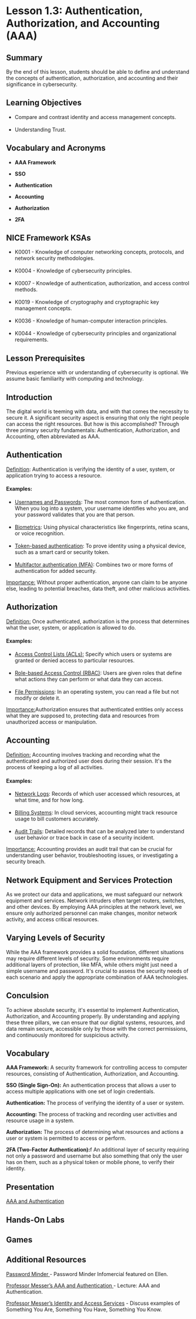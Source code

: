 <h1> Lesson 1.3: Authentication, Authorization, and Accounting (AAA)   </h1>
<h2> Summary</h2>

<p1>By the end of this lesson, students should be able to define and understand the concepts of authentication, authorization, and accounting and their significance in cybersecurity.</p1>
<br>

<h2>Learning Objectives</h2>
<ul>
<li>Compare and contrast identity and access management concepts.</li>
  <br>
<li>Understanding Trust.</li>
  
</ul>

<h2>Vocabulary and Acronyms</h2>

<ul>
<li>

  **AAA Framework**</li>
  
<li>

**SSO**</li>
  
<li>
  
**Authentication**</li>

<li>

**Accounting**</li>

<li>
	
**Authorization**</li>

<li>
	
**2FA**</li>
  
</ul>

<h2>NICE Framework KSAs</h2>

<ul>
<li>K0001 - Knowledge of computer networking concepts, protocols, and network security methodologies.</li><br>
<li>K0004 - Knowledge of cybersecurity principles.</li><br>
<li>K0007 - Knowledge of authentication, authorization, and access control methods.</li><br>
<li>K0019 - Knowledge of cryptography and cryptographic key management concepts.</li><br>
<li>K0036 - Knowledge of human-computer interaction principles.</li><br>
<li>K0044 - Knowledge of cybersecurity principles and organizational requirements.</li>

</ul>



<h2>Lesson Prerequisites</h2>
<p1>Previous experience with or understanding of cybersecurity is optional. We assume basic familiarity with computing and technology. </p1>
<br>


<h2>Introduction</h2>
<p1>The digital world is teeming with data, and with that comes the necessity to secure it. A significant security aspect is ensuring that only the right people can access the right resources. But how is this accomplished? Through three primary security fundamentals: Authentication, Authorization, and Accounting, often abbreviated as AAA.</p1>



<h2>Authentication</h2>

<ins>Definition</ins>: Authentication is verifying the identity of a user, system, or application trying to access a resource.

<h4>Examples:</h4>
<ul>
	<li><ins>Usernames and Passwords</ins>: The most common form of authentication. When you log into a system, your username identifies who you are, and your password validates that you are that person.</li><br>
	<li><ins>Biometrics</ins>: Using physical characteristics like fingerprints, retina scans, or voice recognition.</li><br>
	<li><ins>Token-based authentication</ins>: To prove identity using a physical device, such as a smart card or security token.</li><br>
	<li><ins>Multifactor authentication (MFA)</ins>: Combines two or more forms of authentication for added security.</li>
</ul>

<ins>Importance:</ins> Without proper authentication, anyone can claim to be anyone else, leading to potential breaches, data theft, and other malicious activities.


<h2>Authorization</h2>

<ins>Definition:</ins> Once authenticated, authorization is the process that determines what the user, system, or application is allowed to do.

<h4>Examples:</h4>
<ul>
	<li><ins>Access Control Lists (ACLs):</ins> Specify which users or systems are granted or denied access to particular resources.</li><br>
	<li><ins>Role-based Access Control (RBAC)</ins>: Users are given roles that define what actions they can perform or what data they can access.</li><br>
	<li><ins>File Permissions</ins>: In an operating system, you can read a file but not modify or delete it.</li>
	
</ul>

<ins>Importance:</ins>Authorization ensures that authenticated entities only access what they are supposed to, protecting data and resources from unauthorized access or manipulation.



<h2>Accounting</h2>

<ins>Definition:</ins> Accounting involves tracking and recording what the authenticated and authorized user does during their session. It's the process of keeping a log of all activities.

<h4>Examples:</h4>
<ul>
	<li><ins>Network Logs</ins>: Records of which user accessed which resources, at what time, and for how long.</li><br>
	<li><ins>Billing Systems</ins>: In cloud services, accounting might track resource usage to bill customers accurately.</li><br>
	<li><ins>Audit Trails</ins>: Detailed records that can be analyzed later to understand user behavior or trace back in case of a security incident.</li>
	
</ul>

<ins>Importance:</ins> Accounting provides an audit trail that can be crucial for understanding user behavior, troubleshooting issues, or investigating a security breach.


<h2>Network Equipment and Services Protection</h2>
As we protect our data and applications, we must safeguard our network equipment and services. Network intruders often target routers, switches, and other devices. By employing AAA principles at the network level, we ensure only authorized personnel can make changes, monitor network activity, and access critical resources.


<h2>Varying Levels of Security</h2>
While the AAA framework provides a solid foundation, different situations may require different levels of security. Some environments require additional layers of protection, like MFA, while others might just need a simple username and password. It's crucial to assess the security needs of each scenario and apply the appropriate combination of AAA technologies.

<h2>Conculsion</h2>

To achieve absolute security, it's essential to implement Authentication, Authorization, and Accounting properly. By understanding and applying these three pillars, we can ensure that our digital systems, resources, and data remain secure, accessible only by those with the correct permissions, and continuously monitored for suspicious activity.

<h2>Vocabulary</h2>

<b>AAA Framework:</b> A security framework for controlling access to computer resources, consisting of Authentication, Authorization, and Accounting.

<b>SSO (Single Sign-On):</b> An authentication process that allows a user to access multiple applications with one set of login credentials.

<b>Authentication:</b> The process of verifying the identity of a user or system.

<b>Accounting:</b> The process of tracking and recording user activities and resource usage in a system.

<b>Authorization:</b> The process of determining what resources and actions a user or system is permitted to access or perform.

<b>2FA (Two-Factor Authentication):</b>f An additional layer of security requiring not only a password and username but also something that only the user has on them, such as a physical token or mobile phone, to verify their identity.

		 


<h2> Presentation</h2>

<a href="https://docs.google.com/presentation/d/1QsJje-K_u9yx7W-gz3QwT9eCaFgcl2p2/edit?usp=sharing&ouid=110228847857413878764&rtpof=true&sd=true"> AAA and Authentication</a>


<h2> Hands-On Labs</h2>

<h2> Games</h2>

<h2> Additional Resources</h2>

<a href="https://howsecureismypassword.net/"> Password Minder </a> - Password Minder Infomercial featured on Ellen. <br>

<a href ="https://www.professormesser.com/security-plus/sy0-501/aaa-and-authentication/">Professor Messer’s AAA and Authentication </a> - Lecture: AAA and Authentication. <br>

<a href="https://www.professormesser.com/security-plus/sy0-501/identity-and-access-services/"> Professor Messer’s Identity and Access Services</a> - Discuss examples of Something You Are, Something You Have, Something You Know.
